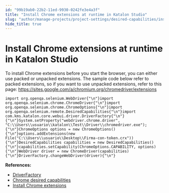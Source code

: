 ```yaml
---
id: "99b19ab0-22b2-11ed-9930-0242fe3e4a3f"
title: "Install Chrome extensions at runtime in Katalon Studio"
slug: "author/manage-projects/project-settings/desired-capabilities/install-chrome-extensions-at-runtime-in-katalon-studio"
hide_title: true
---
```


# <a id="id" class="anchor_top_offset"/><a id="ariaid-title1" class="anchor_top_offset"/>Install Chrome extensions at runtime in <span xmlns="http://www.w3.org/1999/xhtml" className="ph">Katalon Studio</span> 

<p xmlns="http://www.w3.org/1999/xhtml" className="p">To install Chrome extensions before you start the browser, you   can either use packed or unpacked extensions. The sample code below   refer to packed extensions, so if you want to use unpacked   extensions,  refer to this page: <a className="xref j-external-link" href="https://sites.google.com/a/chromium.org/chromedriver/extensions" target="_blank">https://sites.google.com/a/chromium.org/chromedriver/extensions</a></p> 
<pre xmlns="http://www.w3.org/1999/xhtml" className="pre codeblock"><code>import org.openqa.selenium.WebDriver{"\n"}import org.openqa.selenium.chrome.ChromeDriver{"\n"}import org.openqa.selenium.chrome.ChromeOptions{"\n"}import org.openqa.selenium.remote.DesiredCapabilities{"\n"}import com.kms.katalon.core.webui.driver.DriverFactory{"\n"}{"\n"}System.setProperty("webdriver.chrome.driver", "C:\\Users\\usuario\\katalon\\Test\\Driver\\chromedriver.exe");{"\n"}ChromeOptions options = new ChromeOptions(){"\n"}options.addExtensions(new File("C:\\Users\\usuario\\Desktop\\Firma-con-token.crx")){"\n"}DesiredCapabilities capabilities = new DesiredCapabilities(){"\n"}capabilities.setCapability(ChromeOptions.CAPABILITY, options){"\n"}WebDriver driver = new ChromeDriver(capabilities){"\n"}DriverFactory.changeWebDriver(driver){"\n"}</code></pre> 
<p xmlns="http://www.w3.org/1999/xhtml" className="p">   <strong className="ph b">References:</strong> </p> 
<ul xmlns="http://www.w3.org/1999/xhtml" className="ul"><li className="li">     <a className="xref j-external-link" href="https://api-docs.katalon.com/com/kms/katalon/core/webui/driver/DriverFactory.html" target="_blank">DriverFactory</a>   </li><li className="li">     <a className="xref j-external-link" href="http://chromedriver.chromium.org/capabilities" target="_blank">Chrome       desired capabilities</a>   </li><li className="li">     <a className="xref j-external-link" href="https://sites.google.com/a/chromium.org/chromedriver/extensions" target="_blank">Install       Chrome extensions</a>   </li></ul> 
